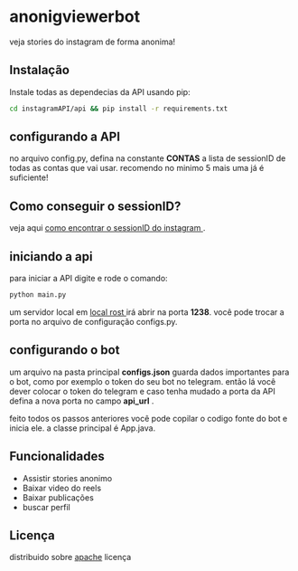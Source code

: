 
# anonigviewerbot
veja stories do instagram de forma anonima!




## Instalação

Instale todas as dependecias da API usando pip:

```bash
cd instagramAPI/api && pip install -r requirements.txt
```

## configurando a API

no arquivo config.py, defina na constante **CONTAS** a lista de sessionID de todas as contas que vai usar. recomendo no minimo 5 mais uma já é suficiente!  


## Como conseguir o sessionID?


veja aqui <a href='https://valvepress.com/how-to-get-instagram-session-cookie'/> como encontrar o sessionID do instagram </a>. 

## iniciando a api

para iniciar a API digite e rode o comando:

```bash
python main.py
```

um servidor local em <a href="http://127.0.0.1:1238/" >local rost </a> irá abrir na porta **1238**. você pode trocar a porta no arquivo de configuração configs.py.

## configurando o bot

um arquivo na pasta principal **configs.json** guarda dados importantes para o bot, como por exemplo o token do seu bot no telegram. 
então lá você dever colocar o token do telegram e caso tenha mudado a porta da API defina a nova porta no campo **api_url** .

feito todos os passos anteriores você pode copilar o codigo fonte do bot e inicia ele. a classe principal é App.java.
## Funcionalidades

- Assistir stories anonimo
- Baixar video do reels
- Baixar publicações
- buscar perfil


## Licença

distribuido sobre [apache](https://www.apache.org/licenses/LICENSE-2.0) licença

